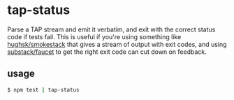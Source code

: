 # tap-status

Parse a TAP stream and emit it verbatim, and exit with the correct status
code if tests fail. This is useful if you're using something like
[hughsk/smokestack](https://github.com/hughsk/smokestack) that gives a stream
of output with exit codes, and using [substack/faucet](https://github.com/substack/faucet)
to get the right exit code can cut down on feedback.

## usage

```sh
$ npm test | tap-status
```
